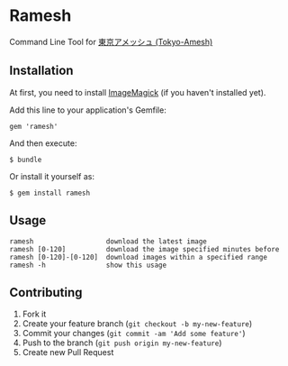 # Ramesh

Command Line Tool for [東京アメッシュ (Tokyo-Amesh)](http://tokyo-ame.jwa.or.jp/)

## Installation

At first, you need to install [ImageMagick](http://www.imagemagick.org/script/index.php) (if you haven't installed yet).

Add this line to your application's Gemfile:

    gem 'ramesh'

And then execute:

    $ bundle

Or install it yourself as:

    $ gem install ramesh

## Usage

    ramesh                  download the latest image
    ramesh [0-120]          download the image specified minutes before
    ramesh [0-120]-[0-120]  download images within a specified range
    ramesh -h               show this usage

## Contributing

1. Fork it
2. Create your feature branch (`git checkout -b my-new-feature`)
3. Commit your changes (`git commit -am 'Add some feature'`)
4. Push to the branch (`git push origin my-new-feature`)
5. Create new Pull Request

